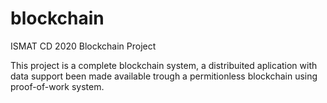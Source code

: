 # blockchain
ISMAT CD 2020 Blockchain Project

This project is a complete blockchain system, a distribuited aplication with data support been made available trough a permitionless blockchain using proof-of-work system.
